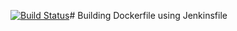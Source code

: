 [![Build Status](http://localhost:8080/buildStatus/icon?job=Jenkinsfile)](http://localhost:8080/job/Jenkinsfile/)# Building Dockerfile using Jenkinsfile
